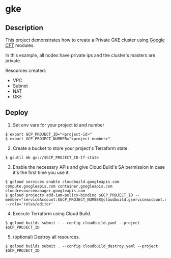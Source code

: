 # gke

## Description

This project demonstrates how to create a Private GKE cluster using [Google CFT](https://github.com/GoogleCloudPlatform/cloud-foundation-toolkit/blob/master/docs/terraform.md) modules.

In this example, all nodes have private ips and the cluster's masters are private.

Resources created:
- VPC
- Subnet
- NAT
- GKE

## Deploy

1. Set env vars for your project id and number
```
$ export GCP_PROJECT_ID="<project-id>"
$ export GCP_PROJECT_NUMBER="<project-number>"
```

2. Create a bucket to store your project's Terraform state. 
```
$ gsutil mb gs://$GCP_PROJECT_ID-tf-state
```

3. Enable the necessary APIs and give Cloud Build's SA permission in case it's the first time you use it.
```
$ gcloud services enable cloudbuild.googleapis.com compute.googleapis.com container.googleapis.com cloudresourcemanager.googleapis.com
$ gcloud projects add-iam-policy-binding $GCP_PROJECT_ID --member="serviceAccount:$GCP_PROJECT_NUMBER@cloudbuild.gserviceaccount.com" --role='roles/editor'
```

4. Execute Terraform using Cloud Build.
```
$ gcloud builds submit . --config cloudbuild.yaml --project $GCP_PROJECT_ID
```

5. (optional) Destroy all resources.
```
$ gcloud builds submit . --config cloudbuild_destroy.yaml --project $GCP_PROJECT_ID
```
